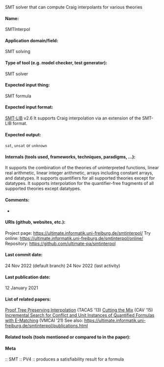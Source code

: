 SMT solver that can compute Craig interpolants for various theories

#### Name:
SMTInterpol

#### Application domain/field:
SMT solving

#### Type of tool (e.g. model checker, test generator):
SMT solver

#### Expected input thing:
SMT formula

#### Expected input format:
[SMT-LIB](../../../Formats/SMT-LIB.md) v2.6
It supports Craig interpolation via an extension of the SMT-LIB format.

#### Expected output:
`sat`, `unsat` or `unknown`

#### Internals (tools used, frameworks, techniques, paradigms, ...):
It supports the combination of the theories of uninterpreted functions, linear real arithmetic, linear integer arithmetic, arrays including constant arrays, and datatypes. It supports quantifiers for all supported theories except for datatypes. It supports interpolation for the quantifier-free fragments of all supported theories except datatypes.

#### Comments:
-

#### URIs (github, websites, etc.):
Project page: https://ultimate.informatik.uni-freiburg.de/smtinterpol/
Try online: https://ultimate.informatik.uni-freiburg.de/smtinterpol/online/
Repository: https://github.com/ultimate-pa/smtinterpol

#### Last commit date:
24 Nov 2022 (default branch)
24 Nov 2022 (last activity)

#### Last publication date:
12 January 2021

#### List of related papers:
[Proof Tree Preserving Interpolation](https://doi.org/10.1007/978-3-642-36742-7_9) (TACAS '13)
[Cutting the Mix](https://doi.org/10.1007/978-3-319-21668-3_3) (CAV '15)
[Incremental Search for Conflict and Unit Instances of Quantified Formulas with E-Matching](https://doi.org/10.1007/978-3-030-67067-2_24) (VMCAI '21)
See also: https://ultimate.informatik.uni-freiburg.de/smtinterpol/publications.html

#### Related tools (tools mentioned or compared to in the paper):

#### Meta
:: SMT
:: PV4 :: produces a satisfiability result for a formula
